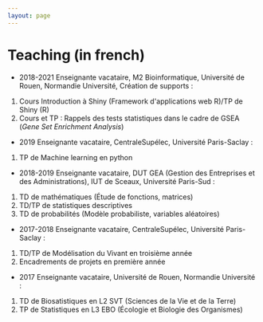 ```yaml
---
layout: page
---
```


<div class="text-center">
  <h1>  Teaching (in french)</h1>
  </div>
  

* 2018-2021 Enseignante vacataire, M2 Bioinformatique, Université de Rouen, Normandie Université, Création de supports : 
1. Cours Introduction à Shiny (Framework d'applications web R)/TP de Shiny (R)
2. Cours et TP : Rappels des tests statistiques dans le cadre de GSEA (*Gene Set Enrichment Analysis*)
* 2019 Enseignante vacataire, CentraleSupélec, Université Paris-Saclay :
1. TP de Machine learning en python
* 2018-2019 Enseignante vacataire, DUT GEA (Gestion des Entreprises et des Administrations), IUT de Sceaux, Université Paris-Sud :
1. TD de mathématiques (Étude de fonctions, matrices)
2. TD/TP de statistiques descriptives
3. TD de probabilités (Modèle probabiliste, variables aléatoires)
* 2017-2018 Enseignante vacataire, CentraleSupélec, Université Paris-Saclay :
1. TD/TP de Modélisation du Vivant en troisième année
2. Encadrements de projets en première année
* 2017 Enseignante vacataire, Université de Rouen, Normandie Université : 
1. TD de Biosatistiques en L2 SVT (Sciences de la Vie et de la Terre)
2. TP de Statistiques en L3 EBO (Écologie et Biologie des Organismes)
